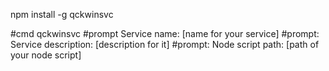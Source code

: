 npm install -g qckwinsvc

#cmd     qckwinsvc
#prompt  Service name: [name for your service]
#prompt: Service description: [description for it]
#prompt: Node script path: [path of your node script]
